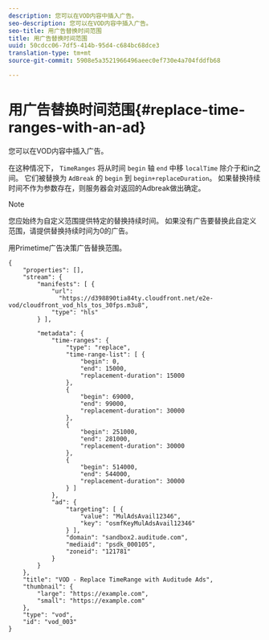 ```yaml
---
description: 您可以在VOD内容中插入广告。
seo-description: 您可以在VOD内容中插入广告。
seo-title: 用广告替换时间范围
title: 用广告替换时间范围
uuid: 50cdcc06-7df5-414b-95d4-c684bc68dce3
translation-type: tm+mt
source-git-commit: 5908e5a3521966496aeec0ef730e4a704fddfb68

---
```



# 用广告替换时间范围{#replace-time-ranges-with-an-ad}

您可以在VOD内容中插入广告。

在这种情况下， `TimeRanges` 将从时间 `begin` 轴 `end` 中移 `localTime` 除介于和in之间。 它们被替换为 `AdBreak` 的 `begin` 到 `begin+replaceDuration`。 如果替换持续时间不作为参数存在，则服务器会对返回的Adbreak做出确定。

>[!NOTE]
>
>您应始终为自定义范围提供特定的替换持续时间。 如果没有广告要替换此自定义范围，请提供替换持续时间为0的广告。

用Primetime广告决策广告替换范围。

```
{   
    "properties": [],
    "stream": {
        "manifests": [ {
            "url": 
              "https://d398890tia84ty.cloudfront.net/e2e-vod/cloudfront_vod_hls_tos_30fps.m3u8",
            "type": "hls"
        } ],
                 
        "metadata": {
            "time-ranges": {
                "type": "replace",
                "time-range-list": [ {
                    "begin": 0,
                    "end": 15000,
                    "replacement-duration": 15000 
                },
                {
                    "begin": 69000,
                    "end": 99000,
                    "replacement-duration": 30000
                },
                {
                    "begin": 251000,
                    "end": 281000,
                    "replacement-duration": 30000
                },
                {
                    "begin": 514000,
                    "end": 544000,
                    "replacement-duration": 30000
                } ]
            },
            "ad": {
                "targeting": [ {
                    "value": "MulAdsAvail12346",
                    "key": "osmfKeyMulAdsAvail12346"
                } ],
                "domain": "sandbox2.auditude.com",
                "mediaid": "psdk_000105",
                "zoneid": "121781"
            }     
        }
    },   
    "title": "VOD - Replace TimeRange with Auditude Ads",
    "thumbnail": {
        "large": "https://example.com",
        "small": "https://example.com"
    },
    "type": "vod",
    "id": "vod_003"
}
```

